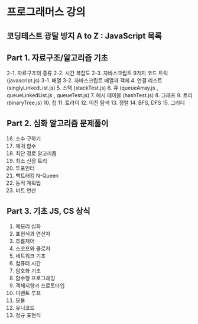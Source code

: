 # 프로그래머스 강의
## 코딩테스트 광탈 방지 A to Z : JavaScript 목록

## Part 1. 자료구조/알고리즘 기초
2-1. 자료구조의 종류
2-2. 시간 복잡도
2-3. 자바스크립트 9가지 코드 트릭 (javascript.js)
3-1. 배열
3-2. 자바스크립트 배열과 객체
4. 연결 리스트 (singlyLinkedList.js)
5. 스택 (stackTest.js)
6. 큐 (queueArray.js , queueLinkedList.js , queueTest.js)
7. 해시 테이블 (hashTest.js)
8. 그래프
9. 트리 (binaryTree.js)
10. 힙
11. 트라이
12. 이진 탐색
13. 정렬
14. BFS, DFS
15. 그리디

## Part 2. 심화 알고리즘 문제풀이
16. 소수 구하기
17. 재귀 함수
18. 최단 경로 알고리즘
19. 최소 신장 트리
20. 투포인터
21. 백트래킹 N-Queen
22. 동적 계획법
23. 비트 연산

## Part 3. 기초 JS, CS 상식
1. 메모리 심화
2. 표현식과 연산자
3. 흐름제어
4. 스코프와 클로저
5. 네트워크 기초
6. 컴퓨터 시간
7. 암호화 기초
8. 함수형 프로그래밍
9. 객체지향과 프로토타입
10. 이벤트 루프
11. 모듈
12. 유니코드
13. 정규 표현식
